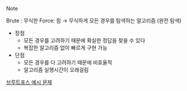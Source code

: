 >[!NOTE] 
>Brute : 무식한 Force: 힘
→ 무식하게 모든 경우를 탐색하는 알고리즘 (완전 탐색)
- 장점 
	- 모든 경우를 고려하기 때문에 확실한 정답을 찾을 수 있다
	- 복잡한 알고리즘 없이 빠르게 구현 가능
- 단점
	- 모든 경우를 다 고려하기 때문에 비효율적
	- 알고리즘 실행시간이 오래걸림

[브루트포스 예시 문제](../../daily/2024-01-26.md)